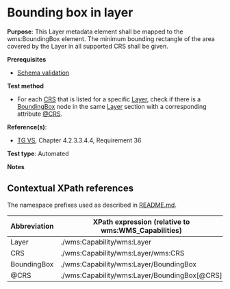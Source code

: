 # Bounding box in layer

**Purpose**: This Layer metadata element shall be mapped to the wms:BoundingBox element. The minimum bounding rectangle of the area covered by the Layer in all supported CRS shall be given.

**Prerequisites**

* [Schema validation](./schema-validation)

**Test method**

* For each [CRS](#wmsCRS) that is listed for a specific [Layer](#Layer), check if there is a [BoundingBox](#BoundingBox) node in the same [Layer](#Layer) section with a corresponding attribute [@CRS](#CRS).

**Reference(s)**:

* [TG VS](./README#ref_TG_VS), Chapter 4.2.3.3.4.4, Requirement 36 

**Test type**: Automated

**Notes**

## Contextual XPath references

The namespace prefixes used as described in [README.md](./README#namespaces).

Abbreviation                                               |  XPath expression (relative to wms:WMS_Capabilities)
---------------------------------------------------------- | -------------------------------------------------------------------------
Layer <a name="Layer"></a> | ./wms:Capability/wms:Layer
CRS <a name="wmsCRS"></a> | ./wms:Capability/wms:Layer/wms:CRS
BoundingBox <a name="BoundingBox"></a> | ./wms:Capability/wms:Layer/BoundingBox
@CRS <a name="CRS"></a> | ./wms:Capability/wms:Layer/BoundingBox[@CRS]
